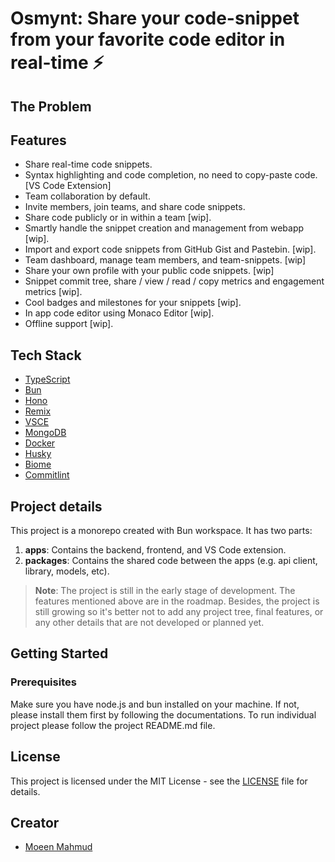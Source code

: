 # Osmynt: Share your code-snippet from your favorite code editor in **real-time** ⚡

## The Problem


## Features

- Share real-time code snippets.
- Syntax highlighting and code completion, no need to copy-paste code. [VS Code Extension]
- Team collaboration by default.
- Invite members, join teams, and share code snippets.
- Share code publicly or in within a team [wip].
- Smartly handle the snippet creation and management from webapp [wip].
- Import and export code snippets from GitHub Gist and Pastebin. [wip].
- Team dashboard, manage team members, and team-snippets. [wip]
- Share your own profile with your public code snippets. [wip]
- Snippet commit tree, share / view / read / copy metrics and engagement metrics [wip].
- Cool badges and milestones for your snippets [wip].
- In app code editor using Monaco Editor [wip].
- Offline support [wip].

## Tech Stack

- [TypeScript](https://www.typescriptlang.org)
- [Bun](https://bun.sh)
- [Hono](https://hono.dev)
- [Remix](https://remix.run)
- [VSCE](https://code.visualstudio.com/api/working-with-extensions/publishing-extension)
- [MongoDB](https://www.mongodb.com)
- [Docker](https://www.docker.com)
- [Husky](https://typicode.github.io/husky)
- [Biome](https://biomejs.dev)
- [Commitlint](https://commitlint.js.org)

## Project details

This project is a monorepo created with Bun workspace. It has two parts:

1. **apps**: Contains the backend, frontend, and VS Code extension.
2. **packages**: Contains the shared code between the apps (e.g. api client, library, models, etc).

> **Note**: The project is still in the early stage of development. The features mentioned above are in the roadmap. Besides, the project is still growing so it's better not to add any project tree, final features, or any other details that are not developed or planned yet.

## Getting Started

### Prerequisites

Make sure you have node.js and bun installed on your machine. If not, please install them first by following the documentations.
To run individual project please follow the project README.md file.

## License

This project is licensed under the MIT License - see the [LICENSE](LICENSE) file for details.

## Creator

- [Moeen Mahmud](https://github.com/moeen-mahmud)
